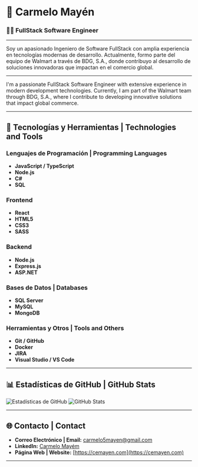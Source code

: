 # 💼 Carmelo Mayén

### 👨‍💻 FullStack Software Engineer

---

Soy un apasionado Ingeniero de Software FullStack con amplia experiencia en tecnologías modernas de desarrollo. Actualmente, formo parte del equipo de Walmart a través de BDG, S.A., donde contribuyo al desarrollo de soluciones innovadoras que impactan en el comercio global.

---

I'm a passionate FullStack Software Engineer with extensive experience in modern development technologies. Currently, I am part of the Walmart team through BDG, S.A., where I contribute to developing innovative solutions that impact global commerce.

---

## 🚀 Tecnologías y Herramientas | Technologies and Tools

### Lenguajes de Programación | Programming Languages
- **JavaScript / TypeScript**
- **Node.js**
- **C#**
- **SQL**

### Frontend
- **React**
- **HTML5**
- **CSS3**
- **SASS**

### Backend
- **Node.js**
- **Express.js**
- **ASP.NET**

### Bases de Datos | Databases
- **SQL Server**
- **MySQL**
- **MongoDB**

### Herramientas y Otros | Tools and Others
- **Git / GitHub**
- **Docker**
- **JIRA**
- **Visual Studio / VS Code**

---

## 📊 Estadísticas de GitHub | GitHub Stats

![Estadísticas de GitHub](https://github-readme-stats.vercel.app/api?username=mayen5&show_icons=true&theme=radical)
![GitHub Stats](https://github-readme-stats.vercel.app/api?username=mayen5&show_icons=true&theme=radical)

---

## 🌐 Contacto | Contact

- **Correo Electrónico | Email:** [carmelo5mayen@gmail.com](mailto:carmelo5mayen@gmail.com)
- **LinkedIn:** [Carmelo Mayém](https://linkedin.com/in/mayen5)
- **Página Web | Website:** [https://cemayen.com](https://cemayen.com)

---
